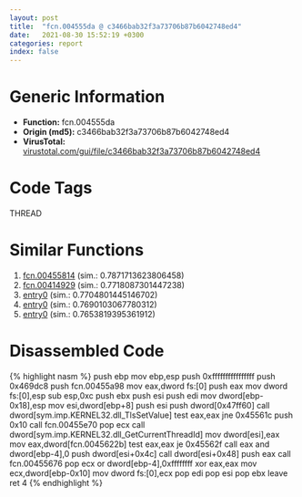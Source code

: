 ```yaml
---
layout: post
title:  "fcn.004555da @ c3466bab32f3a73706b87b6042748ed4"
date:   2021-08-30 15:52:19 +0300
categories: report
index: false
---
```


# Generic Information
- **Function:** fcn.004555da
- **Origin (md5):** c3466bab32f3a73706b87b6042748ed4
- **VirusTotal:** [virustotal.com/gui/file/c3466bab32f3a73706b87b6042748ed4][virustotal_ref]

# Code Tags
<span class="tag" id="THREAD">THREAD</span>


# Similar Functions

1. [fcn.00455814][similar_1_ref] (sim.: 0.7871713623806458)
2. [fcn.00414929][similar_2_ref] (sim.: 0.7718087301447238)
3. [entry0][similar_3_ref] (sim.: 0.7704801445146702)
4. [entry0][similar_4_ref] (sim.: 0.7690103067780312)
5. [entry0][similar_5_ref] (sim.: 0.7653819395361912)


# Disassembled Code

{% highlight nasm %}
push ebp
mov ebp,esp
push 0xffffffffffffffff
push 0x469dc8
push fcn.00455a98
mov eax,dword fs:[0]
push eax
mov dword fs:[0],esp
sub esp,0xc
push ebx
push esi
push edi
mov dword[ebp-0x18],esp
mov esi,dword[ebp+8]
push esi
push dword[0x47ff60]
call dword[sym.imp.KERNEL32.dll_TlsSetValue]
test eax,eax
jne 0x45561c
push 0x10
call fcn.00455e70
pop ecx
call dword[sym.imp.KERNEL32.dll_GetCurrentThreadId]
mov dword[esi],eax
mov eax,dword[fcn.0045622b]
test eax,eax
je 0x45562f
call eax
and dword[ebp-4],0
push dword[esi+0x4c]
call dword[esi+0x48]
push eax
call fcn.00455676
pop ecx
or dword[ebp-4],0xffffffff
xor eax,eax
mov ecx,dword[ebp-0x10]
mov dword fs:[0],ecx
pop edi
pop esi
pop ebx
leave 
ret 4
{% endhighlight %}


[similar_1_ref]: /report/fcn.00455814@c3466bab32f3a73706b87b6042748ed4
[similar_2_ref]: /report/fcn.00414929@f360d53698056c0bd2342cbdb569d856
[similar_3_ref]: /report/entry0@fd515d36e5c3696f076b92b737a2556c
[similar_4_ref]: /report/entry0@c3466bab32f3a73706b87b6042748ed4
[similar_5_ref]: /report/entry0@e4fcd7637c2a9a1e4f16c358278a6a06
[virustotal_ref]: https://www.virustotal.com/gui/file/c3466bab32f3a73706b87b6042748ed4